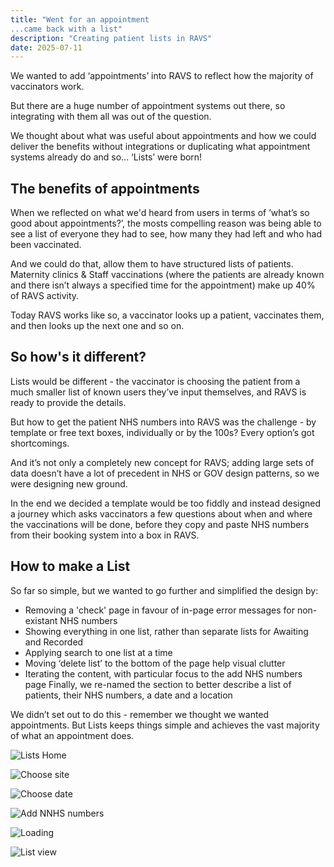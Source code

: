 ```yaml
---
title: "Went for an appointment
...came back with a list"
description: "Creating patient lists in RAVS"
date: 2025-07-11
---
```


We wanted to add ‘appointments’ into RAVS to reflect how the majority of vaccinators work.

But there are a huge number of appointment systems out there, so integrating with them all was out of the question.

We thought about what was useful about appointments and how we could deliver the benefits without integrations or duplicating what appointment systems already do and so... ‘Lists’ were born!

## The benefits of appointments

When we reflected on what we'd heard from users in terms of ’what’s so good about appointments?’, the mosts compelling reason was being able to see a list of everyone they had to see, how many they had left and who had been vaccinated.

And we could do that, allow them to have structured lists of patients. Maternity clinics & Staff vaccinations (where the patients are already known and there isn’t always a specified time for the appointment) make up 40% of RAVS activity.

Today RAVS works like so, a vaccinator looks up a patient, vaccinates them, and then looks up the next one and so on.


## So how's it different?

Lists would be different - the vaccinator is choosing the patient from a much smaller list of known users they’ve input themselves, and RAVS is ready to provide the details.

But how to get the patient NHS numbers into RAVS was the challenge - by template or free text boxes, individually or by the 100s? Every option’s got shortcomings.

And it’s not only a completely new concept for RAVS; adding large sets of data doesn’t have a lot of precedent in NHS or GOV design patterns, so we were designing new ground.

In the end we decided a template would be too fiddly and instead designed a journey which asks vaccinators a few questions about when and where the vaccinations will be done, before they copy and paste NHS numbers from their booking system into a box in RAVS.

## How to make a List

So far so simple, but we wanted to go further and simplified the design by:
- Removing a 'check' page in favour of in-page error messages for non-existant NHS numbers
- Showing everything in one list, rather than separate lists for Awaiting and Recorded
- Applying search to one list at a time
- Moving ‘delete list’ to the bottom of the page help visual clutter
- Iterating the content, with particular focus to the add NHS numbers page
Finally, we re-named the section to better describe a list of patients, their NHS numbers, a date and a location

We didn’t set out to do this - remember we thought we wanted appointments. But Lists keeps things simple and achieves the vast majority of what an appointment does.

![Lists Home](lists-home.png)

![Choose site](lists-choose-site-or-team.png)

![Choose date](lists-choose-date.png)

![Add NNHS numbers](lists-add-nhs-numbers.png)

![Loading](lists-loading.png)

![List view](lists-list-view.png)
